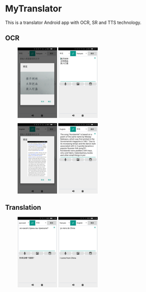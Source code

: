 # MyTranslator

This is a translator Android app with OCR, SR and TTS technology.

## OCR

<figure class="half">
    <img width="30%" height="30%" src="demo/ocr_chinese_1.png">
    <img width="30%" height="30%" src="demo/ocr_chinese_2.png">
</figure>

<figure class="half">
    <img width="30%" height="30%" src="demo/ocr_english_1.png">
    <img width="30%" height="30%" src="demo/ocr_english_2.png">
</figure>

## Translation

<figure class="half">
    <img width="30%" height="30%" src="demo/translate_russian_chinese.png">
    <img width="30%" height="30%" src="demo/translate_french_english.png">
</figure>
